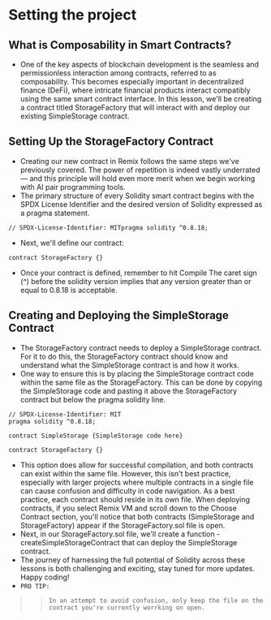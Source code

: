 # Setting the project

## What is Composability in Smart Contracts?
- One of the key aspects of blockchain development is the seamless and permissionless interaction among contracts, referred to as composability. This becomes especially important in decentralized finance (DeFi), where intricate financial products interact compatibly using the same smart contract interface.
In this lesson, we'll be creating a contract titled StorageFactory that will interact with and deploy our existing SimpleStorage contract.

## Setting Up the StorageFactory Contract
- Creating our new contract in Remix follows the same steps we've previously covered. The power of repetition is indeed vastly underrated — and this principle will hold even more merit when we begin working with AI pair programming tools.
- The primary structure of every Solidity smart contract begins with the SPDX License Identifier and the desired version of Solidity expressed as a pragma statement.

```
// SPDX-License-Identifier: MITpragma solidity ^0.8.18;
```

- Next, we'll define our contract:

```
contract StorageFactory {}
```

- Once your contract is defined, remember to hit Compile The caret sign (^) before the solidity version implies that any version greater than or equal to 0.8.18 is acceptable.

## Creating and Deploying the SimpleStorage Contract
- The StorageFactory contract needs to deploy a SimpleStorage contract. For it to do this, the StorageFactory contract should know and understand what the SimpleStorage contract is and how it works.
- One way to ensure this is by placing the SimpleStorage contract code within the same file as the StorageFactory. This can be done by copying the SimpleStorage code and pasting it above the StorageFactory contract but below the pragma solidity line.

```
// SPDX-License-Identifier: MIT
pragma solidity ^0.8.18;

contract SimpleStorage {SimpleStorage code here}

contract StorageFactory {}
```
- This option does allow for successful compilation, and both contracts can exist within the same file. However, this isn't best practice, especially with larger projects where multiple contracts in a single file can cause confusion and difficulty in code navigation. As a best practice, each contract should reside in its own file.
When deploying contracts, if you select Remix VM and scroll down to the Choose Contract section, you'll notice that both contracts (SimpleStorage and StorageFactory) appear if the StorageFactory.sol file is open.
- Next, in our StorageFactory.sol file, we'll create a function - createSimpleStorageContract that can deploy the SimpleStorage contract.
- The journey of harnessing the full potential of Solidity across these lessons is both challenging and exciting, stay tuned for more updates. Happy coding!
- `PRO TIP:`

>> `In an attempt to avoid confusion, only keep the file on the contract you're currently worrking on open.`

